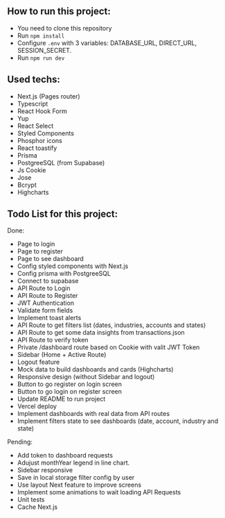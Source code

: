 ## How to run this project:
- You need to clone this repository
- Run ```npm install```
- Configure ```.env``` with 3 variables: DATABASE_URL, DIRECT_URL, SESSION_SECRET.
- Run ```npm run dev```

## Used techs:
- Next.js (Pages router)
- Typescript
- React Hook Form
- Yup
- React Select
- Styled Components
- Phosphor icons
- React toastify
- Prisma
- PostgreeSQL (from Supabase)
- Js Cookie
- Jose
- Bcrypt
- Highcharts


## Todo List for this project:

Done:
- Page to login
- Page to register
- Page to see dashboard
- Config styled components with Next.js
- Config prisma with PostgreeSQL
- Connect to supabase
- API Route to Login
- API Route to Register
- JWT Authentication
- Validate form fields
- Implement toast alerts
- API Route to get filters list (dates, industries, accounts and states)
- API Route to get some data insights from transactions.json
- API Route to verify token
- Private /dashboard route based on Cookie with valit JWT Token
- Sidebar (Home + Active Route)
- Logout feature
- Mock data to build dashboards and cards (Highcharts)
- Responsive design (without Sidebar and logout)
- Button to go register on login screen
- Button to go login on register screen
- Update README to run project
- Vercel deploy
- Implement dashboards with real data from API routes
- Implement filters state to see dashboards (date, account, industry and state)

Pending:
- Add token to dashboard requests
- Adujust monthYear legend in line chart.
- Sidebar responsive
- Save in local storage filter config by user
- Use layout Next feature to improve screens
- Implement some animations to wait loading API Requests
- Unit tests
- Cache Next.js



